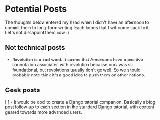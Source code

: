 # Potential Posts
The thoughts below entered my head when I didn't have an afternoon to commit them to long-form writing. Each hopes that I will come back to it. Let's not dissapoint them now :)

## Not technical posts
- Revolution is a bad word. It seems that Americans have a positive connotation associated with revolution because ours was so foundational, but revolutions usually don't go well. So we should probably note think it's a good idea to push them on other nations.


## Geek posts
[ ] - It would be cool to create a Django tutorial companion. Basically a blog post follow-up to each section in the standard Django tutorial, with content geared towards more advanced users. 